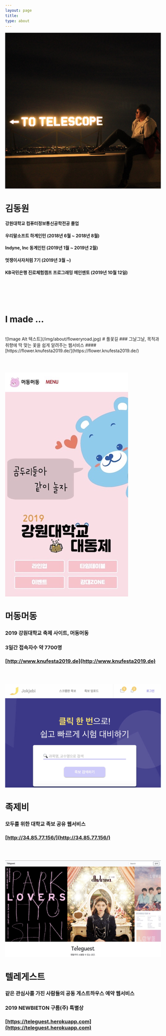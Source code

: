 ```yaml
---
layout: page
title: 
type: about
---
```


![Image Alt 텍스트](/img/about/me.jpeg)
# 김동원
#### 강원대학교 컴퓨터정보통신공학전공 졸업
#### 우리말소프트 하계인턴 (2018년 6월 ~ 2018년 8월)
#### Indyne, Inc 동계인턴 (2019년 1월 ~ 2019년 2월)
#### 멋쟁이사자처럼 7기 (2019년 3월 ~)
#### KB국민은행 진로체험캠프 프로그래밍 메인멘토 (2019년 10월 12일)
<br/><br/><br/><br/>

# I made ... 
<br/>
![Image Alt 텍스트](/img/about/floweryroad.jpg)
# 풀꽃길
### 그날그날, 목적과 취향에 딱 맞는 꽃을 쉽게 알려주는 웹서비스
#### [https://flower.knufesta2019.de/](https://flower.knufesta2019.de/)
<!-- #### Django rest framework로 API을 공동으로 개발 했습니다.<br> Docker, nginx, uwsgi, postgres 를 활용하여 ec2 환경에 배포<br>react와 redux를 활용하여 프론트엔드를 혼자 개발했습니다. -->

<!-- <br/>
## Frontend
#### React와 Redux로 프론트엔드 전반 개발

<!-- ## Backend
#### Django rest framework로 API 개발
#### Docker, nginx, uwsgi, postgres 를 활용하여 ec2 환경에 배포
#### API서버: ec2-15-164-30-120.ap-northeast-2.compute.amazonaws.com -->
<br/><br/>


![Image Alt 텍스트](/img/about/knufestival.jpg)
# 머동머동
### 2019 강원대학교 축제 사이트, 머동머동<br/>
### 3일간 접속자수 약 7700명 
### [http://www.knufesta2019.de](http://www.knufesta2019.de)
<!-- Django로 프론트엔드, 백엔드를 모두 개발했습니다 -->
<!-- <br/>
## Backend & Frontend
#### Django로 풀스택 개발 -->
<br/><br/>

![Image Alt 텍스트](/img/about/jokjebi.jpg)
# 족제비
### 모두를 위한 대학교 족보 공유 웹서비스
### [http://34.85.77.156/](http://34.85.77.156/)
<!-- ### Django rest framework로 API 개발 및 vue로 프론트엔드 개발 -->

<!-- <br/>
## Backend 
#### django rest framework로 api 개발

## Frontend 
#### vue.js와 vuex로 프론트 개발 -->
<br/><br/>

![Image Alt 텍스트](/img/about/teleguest.jpg)
# 텔레게스트
### 같은 관심사를 가진 사람들의 공동 게스트하우스 예약 웹서비스<br/>
### 2019 NEWBIETON 구름(주) 특별상
### [https://teleguest.herokuapp.com](https://teleguest.herokuapp.com)
<!-- Django로 프론트엔드, 백엔드를 모두 개발했습니다 -->
<!-- <br/>
## Backend & Frontend
#### Django로 풀스택 개발 -->
<br/><br/>
